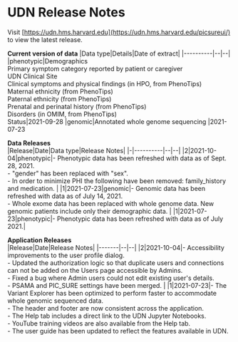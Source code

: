 # UDN Release Notes

Visit [https://udn.hms.harvard.edu](https://udn.hms.harvard.edu/picsureui/) to view the latest release. <p>
<b> Current version of data</b>
|Data type|Details|Date of extract|
|----------|--|--|
|phenotypic|Demographics <br> Primary symptom category reported by patient or caregiver <br> UDN Clinical Site <br> Clinical symptoms and physical findings (in HPO, from PhenoTips) <br> Maternal ethnicity (from PhenoTips) <br> Paternal ethnicity (from PhenoTips) <br> Prenatal and perinatal history (from PhenoTips) <br> Disorders (in OMIM, from PhenoTips) <br> Status|2021-09-28
|genomic|Annotated whole genome sequencing |2021-07-23

<b> Data Releases </b> <br>
|Release|Date|Data type|Release Notes|
|-|----------|--|--|
|2|2021-10-04|phenotypic|- Phenotypic data has been refreshed with data as of Sept. 28, 2021. <br> - "gender" has been replaced with "sex". <br> - In order to minimize PHI the following have been removed: family_history and medication. |
|1|2021-07-23|genomic|- Genomic data has been refreshed with data as of July 14, 2021. <br> - Whole exome data has been replaced with whole genome data. New genomic patients include only their demographic data. |
|1|2021-07-23|phenotypic|- Phenotypic data has been refreshed with data as of July 2021.|

<b> Application Releases </b> </br> 
|Release|Date|Release Notes|
|-------|--|--|
|2|2021-10-04|- Accessibility improvements to the user profile dialog. <br> - Updated the authorization logic so that duplicate users and connections can not be added on the Users page accessible by Admins. <br> - Fixed a bug where Admin users could not edit existing user's details. <br> - PSAMA and PIC_SURE settings have been merged. |
|1|2021-07-23|- The Variant Explorer has been optimized to perform faster to accommodate whole genomic sequenced data. <br> - The header and footer are now consistent across the application. <br> - The Help tab includes a direct link to the UDN Jupyter Notebooks.  <br> - YouTube training videos are also available from the Help tab. <br> - The user guide has been updated to reflect the features available in UDN. </p>

